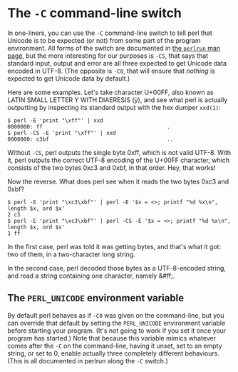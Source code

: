# The `-C` command-line switch

In one-liners, you can use the `-C` command-line switch to tell perl
that Unicode is to be expected (or not) from some part of the program
environment. All forms of the switch are documented in [the `perlrun` man
page](https://metacpan.org/pod/distribution/perl/pod/perlrun.pod#C-number-list),
but the more interesting for our purposes is `-CS`, that says that
standard input, output and error are all three expected to get
Unicode data encoded in UTF-8. (The opposite is `-C0`, that will ensure
that *nothing* is expected to get Unicode data by default.)

Here are some examples. Let's take character U+00FF, also known as
LATIN SMALL LETTER Y WITH DIAERESIS (&#xff;), and see what perl is
actually outputting by inspecting its standard output with the hex
dumper `xxd(1)`:

    $ perl -E 'print "\xff"' | xxd
    0000000: ff                                       .
    $ perl -CS -E 'print "\xff"' | xxd
    0000000: c3bf                                     ..

Without `-CS`, perl outputs the single byte 0xff, which is not
valid UTF-8. With it, perl outputs the correct UTF-8 encoding
of the U+00FF character, which consists of the two bytes 0xc3
and 0xbf, in that order. Hey, that works!

Now the reverse. What does perl see when it reads the two bytes
0xc3 and 0xbf?

    $ perl -E 'print "\xc3\xbf"' | perl -E '$x = <>; printf "%d %x\n", length $x, ord $x'
    2 c3
    $ perl -E 'print "\xc3\xbf"' | perl -CS -E '$x = <>; printf "%d %x\n", length $x, ord $x'
    1 ff

In the first case, perl was told it was getting bytes, and that's
what it got: two of them, in a two-character long string.

In the second case, perl decoded those bytes as a UTF-8-encoded
string, and read a string containing one character, namely &#ff;.

## The `PERL_UNICODE` environment variable

By default perl behaves as if `-C0` was given on the command-line, but
you can override that default by setting the `PERL_UNICODE` environment
variable before starting your program. (It's not going to work if you
set it once your program has started.) Note that because this variable
mimics whatever comes after the `-C` on the command-line, having it
unset, set to an empty string, or set to 0, enable actually three
completely different behaviours. (This is all documented in perlrun along
the `-C` switch.)
